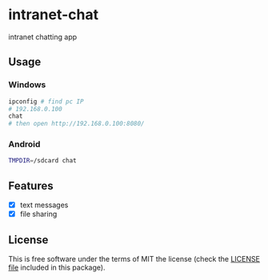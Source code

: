 # intranet-chat

intranet chatting app

## Usage

### Windows

```sh
ipconfig # find pc IP
# 192.168.0.100
chat
# then open http://192.168.0.100:8080/
```

### Android

```sh
TMPDIR=/sdcard chat
```

## Features

- [x] text messages
- [x] file sharing

## License

This is free software under the terms of MIT the license (check the [LICENSE file](/LICENSE) included in this package).
